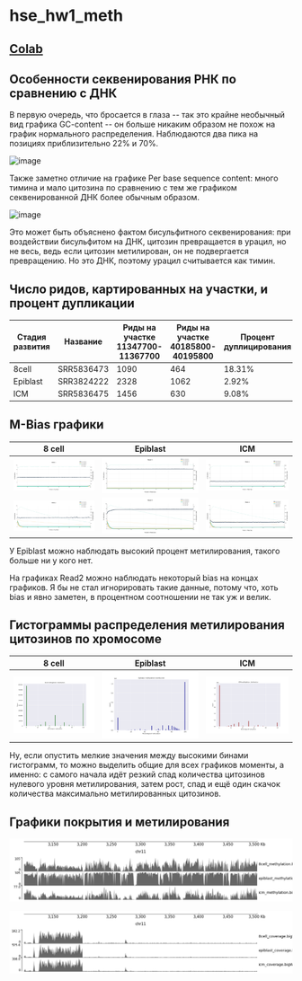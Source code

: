 # hse_hw1_meth

## [Colab](https://colab.research.google.com/drive/124uWf5F4w3LDTYR2owhtsqxD0teZtN3X?usp=sharing)

## Особенности секвенирования РНК по сравнению с ДНК

В первую очередь, что бросается в глаза -- так это крайне необычный вид графика GC-content -- он больше никаким образом не похож на график нормального распределения. Наблюдаются два пика на позициях приблизительно 22% и 70%. 

![image](https://user-images.githubusercontent.com/86663451/154715666-dd6830eb-2b6d-4b66-afa0-c079efa8cf6c.png)

Также заметно отличие на графике Per base sequence content: много тимина и мало цитозина по сравнению с тем же графиком секвенированной ДНК более обычным образом.

![image](https://user-images.githubusercontent.com/86663451/154717786-5e549902-d353-434e-8030-e7d0439db1fa.png)

Это может быть объяснено фактом бисульфитного секвенирования: при воздействии бисульфитом на ДНК, цитозин превращается в урацил, но не весь, ведь если цитозин метилирован, он не подвергается превращению. Но это ДНК, поэтому урацил считывается как тимин.


## Число ридов, картированных на участки, и процент дупликации
Стадия развития |	Название |	Риды на участке 11347700-11367700 |	Риды на участке 40185800-40195800 | Процент дуплицирования 
-|-|-|-|-
8cell |	SRR5836473 |	1090 | 464 | 18.31% 
Epiblast |	SRR3824222 |	2328 |	1062 | 2.92% 
ICM |	SRR5836475|	1456 |	630 | 9.08% 

## M-Bias графики
8 cell |	Epiblast | ICM
-|-|-
![image](pics/8cell1.png) |	![image](pics/epiblast1.png) |	![image](pics/icm1.png)
![image](pics/8cell2.png) |	![image](pics/epiblast2.png) |	![image](pics/icm2.png)

У Epiblast можно наблюдать высокий процент метилирования, такого больше ни у кого нет.

На графиках Read2 можно наблюдать некоторый bias на концах графиков. Я бы не стал игнорировать такие данные, потому что, хоть bias и явно заметен, в процентном соотношении не так уж и велик.

## Гистограммы распределения метилирования цитозинов по хромосоме
8 cell |	Epiblast | ICM
-|-|-
![image](pics/8cell_hist.png) |	![image](pics/Epiblast_hist.png) |	![image](pics/ICM_hist.png)

Ну, если опустить мелкие значения между высокими бинами гистограмм, то можно выделить общие для всех графиков моменты, а именно: с самого начала идёт резкий спад 
количества цитозинов нулевого уровня метилирования, затем рост, спад и ещё один скачок количества максимально метилированных цитозинов.

## Графики покрытия и метилирования
![image](pics/image_cov.png)

![image](pics/another_image_cov.png)
